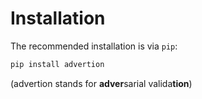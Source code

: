 # Installation

The recommended installation is via `pip`:

```bash
pip install advertion
```

(advertion stands for **adver**sarial valida**tion**)
